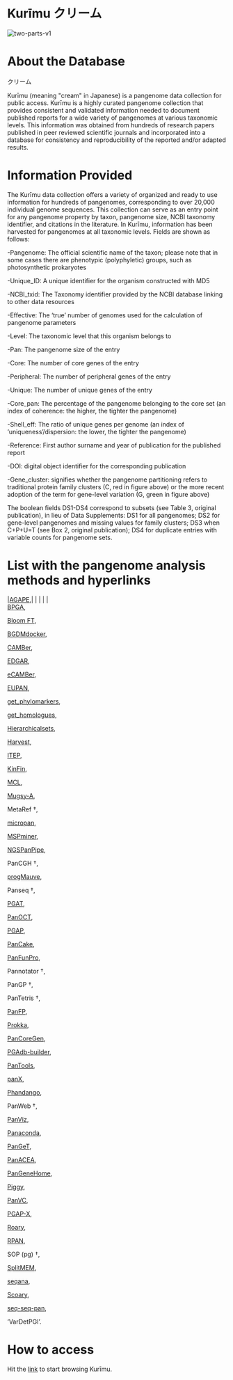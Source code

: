 # Kurīmu クリーム
![two-parts-v1](https://github.com/alexanmv/try1.github.io/assets/56640707/46531437-4246-4217-a932-07d81712711b)

# About the Database

クリーム


Kurīmu (meaning "cream" in Japanese) is a pangenome data collection for public access. Kurīmu is a highly curated pangenome collection that provides consistent and validated information needed to document published reports for a wide variety of pangenomes at various taxonomic levels. This information was obtained from hundreds of research papers published in peer reviewed scientific journals and incorporated into a database for consistency and reproducibility of the reported and/or adapted results.


# Information Provided

The Kurīmu data collection offers a variety of organized and ready to use information for hundreds of pangenomes, corresponding to over 20,000 individual genome sequences. This collection can serve as an entry point for any pangenome property by taxon, pangenome size, NCBI taxonomy identifier, and citations in the literature. In Kurīmu, information has been harvested for pangenomes at all taxonomic levels. Fields are shown as follows:

-Pangenome: The official scientific name of the taxon; please note that in some cases there are phenotypic (polyphyletic) groups, such as photosynthetic prokaryotes

-Unique_ID: A unique identifier for the organism constructed with MD5

-NCBI_txid: The Taxonomy identifier provided by the NCBI database linking to other data resources

-Effective: The ‘true’ number of genomes used for the calculation of pangenome parameters

-Level: The taxonomic level that this organism belongs to

-Pan: The pangenome size of the entry

-Core: The number of core genes of the entry

-Peripheral: The number of peripheral genes of the entry

-Unique: The number of unique genes of the entry

-Core_pan: The percentage of the pangenome belonging to the core set (an index of coherence: the higher, the tighter the pangenome)

-Shell_eff: The ratio of unique genes per genome (an index of ‘uniqueness’/dispersion: the lower, the tighter the pangenome)

-Reference: First author surname and year of publication for the published report

-DOI: digital object identifier for the corresponding publication

-Gene_cluster: signifies whether the pangenome partitioning refers to traditional protein family clusters (C, red in figure above) or the more recent adoption of the term for gene-level variation (G, green in figure above)

The boolean fields DS1-DS4 correspond to subsets (see Table 3, original publication), in lieu of Data Supplements: DS1 for all pangenomes; DS2 for gene-level pangenomes and missing values for family clusters; DS3 when C+P+U=T (see Box 2, original publication); DS4 for duplicate entries with variable counts for pangenome sets.


# List with the pangenome analysis methods and hyperlinks
|[AGAPE](https://github.com/yeastgenome/AGAPE),|
|                                              |
|                                              |  
[BPGA](https://sourceforge.net/projects/bpgatool/),

[Bloom FT](https://github.com/GuillaumeHolley/BloomFilterTrie),

[BGDMdocker](https://github.com/cgwyx/debian_prokka_panx_antismash_biodocker/),

[CAMBer](http://bioputer.mimuw.edu.pl/camber/),

[EDGAR](https://www.uni-giessen.de/de/fbz/fb08/Inst/bioinformatik/software/EDGAR),

[eCAMBer](http://bioputer.mimuw.edu.pl/ecamber/),

[EUPAN](https://cgm.sjtu.edu.cn/eupan/index.html),

[get_phylomarkers](https://github.com/vinuesa/get_phylomarkers),

[get_homologues](https://github.com/eead-csic-compbio/get_homologues),

[Hierarchicalsets](https://cran.r-project.org/web/packages/hierarchicalSets/index.html),

[Harvest](https://github.com/marbl/harvest),

[ITEP](https://hood-price.isbscience.org/),

[KinFin](https://github.com/DRL/kinfin),

[MCL](http://micans.org/mcl/),

[Mugsy-A](https://mugsy.sourceforge.net/),

MetaRef †,

[micropan](https://cran.r-project.org/web/packages/micropan/index.html),

[MSPminer](https://www.enterome.com/downloads/),

[NGSPanPipe](https://github.com/Biomedinformatics/NGSPanPipe),

PanCGH †,

[progMauve](https://darlinglab.org/mauve/mauve.html),

Panseq †,

[PGAT](http://tools.uwgenomics.org/pgat/),

[PanOCT](https://sourceforge.net/projects/panoct/),

[PGAP](https://sourceforge.net/projects/pgap/),

[PanCake](https://bitbucket.org/CorinnaErnst/pancake/wiki/Home),

[PanFunPro](https://zenodo.org/record/7583),

Pannotator †,

PanGP †,

PanTetris †,

[PanFP](https://github.com/srjun/PanFP),

[Prokka](http://www.vicbioinformatics.com/software.prokka.shtml),

[PanCoreGen](https://sourceforge.net/projects/pancoregen1/),

[PGAdb-builder](http://wgmlstdb.imst.nsysu.edu.tw/),

[PanTools](https://github.com/sheikhizadeh/pantools),

[panX](https://pangenome.org/),

[Phandango](https://github.com/jameshadfield/phandango),

PanWeb †,

[PanViz](https://github.com/thomasp85/PanViz),

[Panaconda](https://github.com/aswarren/pangenome_graphs),

[PanGeT](https://github.com/PanGeTv1/PanGeT),

[PanACEA](https://github.com/JCVenterInstitute/PanACEA/),

[PanGeneHome](https://pangenehome.lmge.uca.fr/),

[Piggy](https://github.com/harry-thorpe/piggy),

[PanVC](https://gitlab.com/dvalenzu/PanVC),

[PGAP-X](https://pgapx.zhaopage.com/),

[Roary](http://sanger-pathogens.github.io/Roary/),

[RPAN](http://cgm.sjtu.edu.cn/3kricedb/),

SOP (pg) †,

[SplitMEM](https://sourceforge.net/projects/splitmem/),

[seqana](https://www.uni-ulm.de/en/in/institute-of-theoretical-computer-science/research/seqana.html),

[Scoary](https://github.com/AdmiralenOla/Scoary),

[seq-seq-pan](https://gitlab.com/rki_bioinformatics/seq-seq-pan),

‘VarDetPGI’.

# How to access

Hit the [link](http://pangenome.s3-website-us-east-1.amazonaws.com/pangenome.html) to start browsing Kurīmu.
